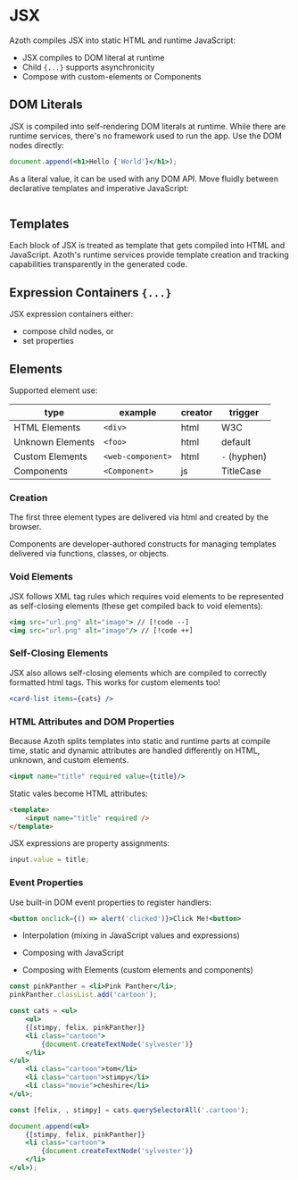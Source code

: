 # JSX

Azoth compiles JSX into static HTML and runtime JavaScript:
- JSX compiles to DOM literal at runtime
- Child `{...}` supports asynchronicity
- Compose with custom-elements or Components

## DOM Literals

JSX is compiled into self-rendering DOM literals at runtime. While there are runtime services, there's no framework used to run the app. Use the DOM nodes directly:

```jsx
document.append(<h1>Hello {'World'}</h1>);
```

As a literal value, it can be used with any DOM API. Move fluidly between declarative templates and imperative JavaScript:

```jsx

```

## Templates

Each block of JSX is treated as template that gets compiled into HTML and JavaScript. Azoth's runtime services provide template creation and tracking capabilities transparently in the generated code.  

## Expression Containers `{...}`

JSX expression containers either:
- compose child nodes, or
- set properties


## Elements

Supported element use:

type | example | creator | trigger
---|---|---|---
HTML Elements | `<div>` | html | W3C
Unknown Elements | `<foo>` | html | default
Custom Elements | `<web-component>` | html | `-` (hyphen)
Components | `<Component>` | js | TitleCase

### Creation

The first three element types are delivered via html and created by the browser. 

Components are developer-authored constructs for managing templates delivered via functions, classes, or objects.

### Void Elements

JSX follows XML tag rules which requires void elements to be represented as self-closing elements (these get compiled back to void elements):

```jsx
<img src="url.png" alt="image"> // [!code --]
<img src="url.png" alt="image"/> // [!code ++]
```

### Self-Closing Elements

JSX also allows self-closing elements which are compiled to correctly formatted html tags. This works for custom elements too!

```jsx
<card-list items={cats} />
```



### HTML Attributes and DOM Properties

Because Azoth splits templates into static and runtime parts at compile time, static and dynamic attributes are handled differently on HTML, unknown, and custom elements.

```jsx
<input name="title" required value={title}/>
```

Static vales become HTML attributes:

```html
<template>
    <input name="title" required />
</template>
```

JSX expressions are property assignments:

```js
input.value = title;
```

### Event Properties

Use built-in DOM event properties to register handlers:

```jsx
<button onclick={() => alert('clicked')}>Click Me!<button>
```


- Interpolation (mixing in JavaScript values and expressions)

- Composing with JavaScript
- Composing with Elements (custom elements and components)

```jsx
const pinkPanther = <li>Pink Panther</li>;
pinkPanther.classList.add('cartoon');

const cats = <ul>
    <ul>
    {[stimpy, felix, pinkPanther]}
    <li class="cartoon">
        {document.createTextNode('sylvester')}
    </li>
</ul>
    <li class="cartoon">tom</li>
    <li class="cartoon">stimpy</li>
    <li class="movie">cheshire</li>
</ul>;

const [felix, , stimpy] = cats.querySelectorAll('.cartoon');

document.append(<ul>
    {[stimpy, felix, pinkPanther]}
    <li class="cartoon">
        {document.createTextNode('sylvester')}
    </li>
</ul>);
```